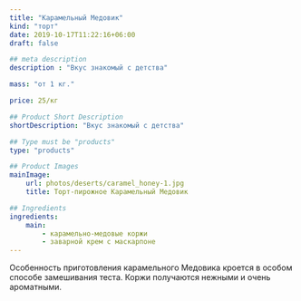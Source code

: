 ```yaml
---
title: "Карамельный Медовик"
kind: "торт"
date: 2019-10-17T11:22:16+06:00
draft: false

## meta description
description : "Вкус знакомый с детства"

mass: "от 1 кг."

price: 25/кг

## Product Short Description
shortDescription: "Вкус знакомый с детства"

## Type must be "products"
type: "products"

## Product Images
mainImage:
    url: photos/deserts/caramel_honey-1.jpg
    title: Торт-пирожное Карамельный Медовик

## Ingredients
ingredients:
    main:
        - карамельно-медовые коржи
        - заварной крем с маскарпоне
---
```


Особенность приготовления карамельного Медовика кроется в особом способе замешивания теста.
Коржи получаются нежными и очень ароматными.
